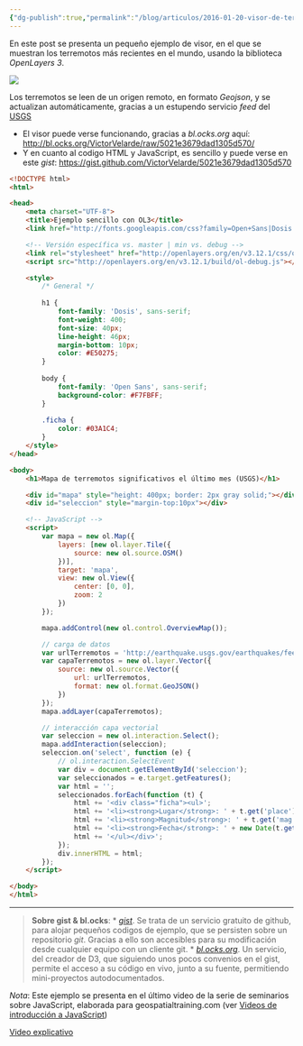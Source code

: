 ```yaml
---
{"dg-publish":true,"permalink":"/blog/articulos/2016-01-20-visor-de-terremotos-del-usgs-con-openlayers/visor-de-terremotos-del-usgs-con-open-layers/","title":"Visor de terremotos del USGS con OpenLayers","tags":["geojson","openlayers"]}
---
```



En este post se presenta un pequeño ejemplo de visor, en el que se muestran los terremotos más recientes en el mundo, usando la biblioteca _OpenLayers 3_.

![](/img/user/Blog/Articulos/2016-01-20-visor-de-terremotos-del-usgs-con-openlayers/media/thumbnail.png)

Los terremotos se leen de un origen remoto, en formato _Geojson_, y se actualizan automáticamente, gracias a un estupendo servicio _feed_ del [USGS](http://earthquake.usgs.gov/earthquakes/feed/v1.0/geojson.php)

- El visor puede verse funcionando, gracias a _bl.ocks.org_ aquí: http://bl.ocks.org/VictorVelarde/raw/5021e3679dad1305d570/
- Y en cuanto al codigo HTML y JavaScript, es sencillo y puede verse en este _gist_: https://gist.github.com/VictorVelarde/5021e3679dad1305d570

```html
<!DOCTYPE html>
<html>

<head>
    <meta charset="UTF-8">
    <title>Ejemplo sencillo con OL3</title>
    <link href="http://fonts.googleapis.com/css?family=Open+Sans|Dosis:400,800" rel="stylesheet" type="text/css" />

    <!-- Versión específica vs. master | min vs. debug -->
    <link rel="stylesheet" href="http://openlayers.org/en/v3.12.1/css/ol.css" type="text/css">
    <script src="http://openlayers.org/en/v3.12.1/build/ol-debug.js"></script>

    <style>
        /* General */
        
        h1 {
            font-family: 'Dosis', sans-serif;
            font-weight: 400;
            font-size: 40px;
            line-height: 46px;
            margin-bottom: 10px;
            color: #E50275;
        }
        
        body {
            font-family: 'Open Sans', sans-serif;
            background-color: #F7FBFF;
        }
        
        .ficha {
            color: #03A1C4;
        }
    </style>
</head>

<body>
    <h1>Mapa de terremotos significativos el último mes (USGS)</h1>

    <div id="mapa" style="height: 400px; border: 2px gray solid;"></div>
    <div id="seleccion" style="margin-top:10px"></div>

    <!-- JavaScript -->
    <script>
        var mapa = new ol.Map({
            layers: [new ol.layer.Tile({
                source: new ol.source.OSM()
            })],
            target: 'mapa',
            view: new ol.View({
                center: [0, 0],
                zoom: 2
            })
        });

        mapa.addControl(new ol.control.OverviewMap());

        // carga de datos
        var urlTerremotos = 'http://earthquake.usgs.gov/earthquakes/feed/v1.0/summary/significant_month.geojson';
        var capaTerremotos = new ol.layer.Vector({
            source: new ol.source.Vector({
                url: urlTerremotos,
                format: new ol.format.GeoJSON()
            })
        });
        mapa.addLayer(capaTerremotos);

        // interacción capa vectorial
        var seleccion = new ol.interaction.Select();
        mapa.addInteraction(seleccion);
        seleccion.on('select', function (e) {
            // ol.interaction.SelectEvent
            var div = document.getElementById('seleccion');
            var seleccionados = e.target.getFeatures();
            var html = '';
            seleccionados.forEach(function (t) {
                html += '<div class="ficha"><ul>';
                html += '<li><strong>Lugar</strong>: ' + t.get('place') + '</li>';
                html += '<li><strong>Magnitud</strong>: ' + t.get('mag') + '</li>';
                html += '<li><strong>Fecha</strong>: ' + new Date(t.get('time')).toLocaleDateString() + '</li>';
                html += '</ul></div>';
            });
            div.innerHTML = html;
        });
    </script>

</body>
</html>
```

---

> **Sobre gist & bl.ocks**: \* _[gist](https://gist.github.com/)_. Se trata de un servicio gratuito de github, para alojar pequeños codigos de ejemplo, que se persisten sobre un repositorio _git_. Gracias a ello son accesibles para su modificación desde cualquier equipo con un cliente git. \* _[bl.ocks.org](http://bl.ocks.org/)_. Un servicio, del creador de D3, que siguiendo unos pocos convenios en el gist, permite el acceso a su código en vivo, junto a su fuente, permitiendo mini-proyectos autodocumentados.

_Nota_: Este ejemplo se presenta en el último video de la serie de seminarios sobre JavaScript, elaborada para geospatialtraining.com (ver [Videos de introducción a JavaScript](https://victorvelarde.wordpress.com/2016/01/12/videos-introduccion-a-javascript/))

[Video explicativo](https://youtu.be/ik6F38PPBYw)
